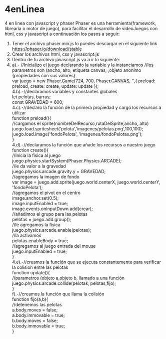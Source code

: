 # 4enLinea
4 en linea con javascript y phaser
Phaser es una herramienta(framework, librearía o motor de juego), para facilitar el desarrollo de videoJuegos con html, css y javascript
a continuación los pasos a seguir:
1. Tener el archivo phaser.min.js lo puedes descargar en el siguiente link https://phaser.io/download/stable
2. Crear los archivos html, css y javascript.js
3. Dentro de tu archivo javascript.js va a ir lo siguiente:
4. a).- //Inicializo el juego declarando la variable y la instanciamos
//los parametros son (ancho, alto, etiqueta canvas, ,objeto anonimo {propiedades con sus valores}<br>
var juego = new Phaser.Game(724, 700, Phaser.CANVAS, '',{ preload: preload, create: create, update: update });<br>
4.b).-//declaramos variables y constantes globales<br>
let pelotas, barras;<br>
const GRAVEDAD = 600;<br>
4.c).-//declaro la función de la primera propiedad y cargo los recursos a utilizar<br>
function preload(){<br>
//cargamos el sprite(nombreDelRecurso,rutaDelSprite,ancho, alto)<br>
 juego.load.spritesheet('pelota','imagenes/pelotas.png',100,100);<br>
 juego.load.image('fondoPelota', 'imagenes/fondoPelotas.png');<br>
}<br>
4.d).-//declaramos la función que añade los recursos a nuestro juego<br>
function create(){<br>
  //Inicia la física al juego<br>
  juego.physics.startSystem(Phaser.Physics.ARCADE);<br>
  //le da valor a la gravedad<br>
  juego.physics.arcade.gravity.y = GRAVEDAD;<br>
  //agregamos la imagen de fondo<br>
  var image = juego.add.sprite(juego.world.centerX, juego.world.centerY, 'fondoPelota');<br>
  //agregamos el pivot en el centro<br>
  image.anchor.set(0.5);<br>
  image.inputEnabled = true;<br>
  image.events.onInputDown.add(crear);<br>
  //añadimos el grupo para las pelotas<br>
  pelotas = juego.add.group();<br>
  //le agregamos la física<br>
  juego.physics.arcade.enable(pelotas);<br>
  //la activamos<br>
  pelotas.enableBody = true;<br>
  //agregamos al juego entrada del mouse<br>
  juego.inputEnabled = true;<br>
}<br>
4.e).-//creamos la función que se ejecuta constantemente para verificar la colision entre las pelotas<br>
function update(){<br>
  //parametros (objeto a,objeto b, llamado a una función <br>
  juego.physics.arcade.collide(pelotas, pelotas,fijo);<br>
}<br>
f).-//creamos la función que llama la colisión<br>
function fijo(a,b){<br>
//detenemos las pelotas<br>
  a.body.moves = false;<br>
  a.body.immovable = true;<br>
  b.body.moves = false;<br>
  b.body.immovable = true;<br>
}
